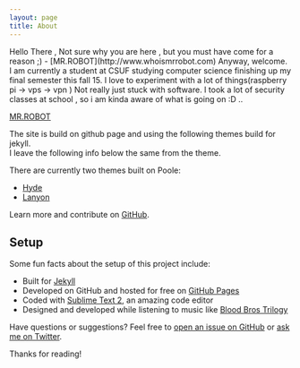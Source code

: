 ```yaml
---
layout: page
title: About
---
```


<p class="message">
  Hello There , Not sure why you are here , but you must have come for a reason ;) - <a>[MR.ROBOT](http://www.whoismrrobot.com)<a/>
  Anyway, welcome. I am currently a student at CSUF studying computer science finishing up my final semester this fall 15.
  I love to experiment with a lot of things(raspberry pi -> vps -> vpn ) Not really just stuck with software. I took a lot of security classes at school , so i am kinda aware of what is going on :D .. 
</p>

[MR.ROBOT](http://www.whoismrrobot.com)

The site is build on github page and using the following themes build for jekyll.  
I leave the following info below the same from the theme.

There are currently two themes built on Poole:

* [Hyde](http://hyde.getpoole.com)
* [Lanyon](http://lanyon.getpoole.com)

Learn more and contribute on [GitHub](https://github.com/poole).

## Setup

Some fun facts about the setup of this project include:

* Built for [Jekyll](http://jekyllrb.com)
* Developed on GitHub and hosted for free on [GitHub Pages](https://pages.github.com)
* Coded with [Sublime Text 2](http://sublimetext.org), an amazing code editor
* Designed and developed while listening to music like [Blood Bros Trilogy](https://soundcloud.com/maddecent/sets/blood-bros-series)

Have questions or suggestions? Feel free to [open an issue on GitHub](https://github.com/poole/issues/new) or [ask me on Twitter](https://twitter.com/mdo).

Thanks for reading!
